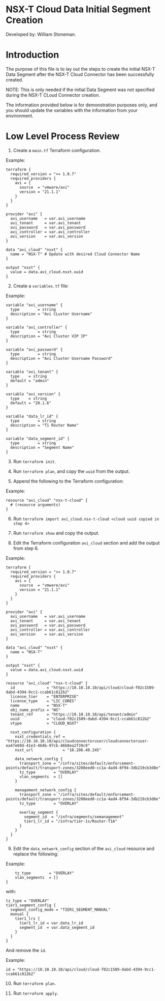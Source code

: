 # NSX-T Cloud Data Initial Segment Creation

Developed by: William Stoneman. 

# Introduction

The purpose of this file is to lay out the steps to create the initial NSX-T Data Segment after the NSX-T Cloud Connector has been successfully created. 

NOTE: This is only needed if the initial Data Segment was not specified during the NSX-T CLoud Connector creation.

The information provided below is for demonstration purposes only, and you should update the variables with the information from your environment.

# Low Level Process Review

1. Create a `main.tf` Terraform configuration.

Example:

```hcl
terraform {
  required_version = ">= 1.0.7"
  required_providers {
    avi = {
      source  = "vmware/avi"
      version = "21.1.1"
    }
  }
}

provider "avi" {
  avi_username   = var.avi_username
  avi_tenant     = var.avi_tenant
  avi_password   = var.avi_password
  avi_controller = var.avi_controller
  avi_version    = var.avi_version
}

data "avi_cloud" "nsxt" {
  name = "NSX-T" # Update with desired Cloud Connector Name
}

output "nsxt" {
  value = data.avi_cloud.nsxt.uuid
}
```

2. Create a `variables.tf` file:

Example:

```hcl
variable "avi_username" {
  type        = string
  description = "Avi CLuster Username"
}

variable "avi_controller" {
  type        = string
  description = "Avi Cluster VIP IP"
}

variable "avi_password" {
  type        = string
  description = "Avi Cluster Username Password"
}

variable "avi_tenant" {
  type    = string
  default = "admin"
}

variable "avi_version" {
  type    = string
  default = "20.1.6"
}

variable "data_lr_id" {
  type        = string
  description = "T1 Router Name"
}

variable "data_segment_id" {
  type        = string
  description = "Segment Name"
}
```

3. Run `terraform init`.

4. Run `terraform plan`, and copy the `uuid` from the output.

5. Append the following to the Terraform configuration:

Example:

```hcl
resource "avi_cloud" "nsx-t-cloud" {
  # (resource arguments)
}
```

6. Run `terraform import avi_cloud.nsx-t-cloud <cloud uuid copied in step 4>`

7. Run `terraform show` and copy the output.

8. Edit the Terraform configuration `avi_cloud` section and add the output from step 6.

Example:

```hcl
terraform {
  required_version = ">= 1.0.7"
  required_providers {
    avi = {
      source  = "vmware/avi"
      version = "21.1.1"
    }
  }
}

provider "avi" {
  avi_username   = var.avi_username
  avi_tenant     = var.avi_tenant
  avi_password   = var.avi_password
  avi_controller = var.avi_controller
  avi_version    = var.avi_version
}

data "avi_cloud" "nsxt" {
  name = "NSX-T"
}

output "nsxt" {
  value = data.avi_cloud.nsxt.uuid
}

resource "avi_cloud" "nsx-t-cloud" {
  id              = "https://10.10.10.10/api/cloud/cloud-f02c1589-dabd-4394-9cc1-ccab61c812b2"
  license_tier    = "ENTERPRISE"
  license_type    = "LIC_CORES"
  name            = "NSX-T"
  obj_name_prefix = "WS"
  tenant_ref      = "https://10.10.10.10/api/tenant/admin"
  uuid            = "cloud-f02c1589-dabd-4394-9cc1-ccab61c812b2"
  vtype           = "CLOUD_NSXT"

  nsxt_configuration {
    nsxt_credentials_ref = "https://10.10.10.10/api/cloudconnectoruser/cloudconnectoruser-ea47e69d-41e3-464b-97cb-46b8ea2f39c9"
    nsxt_url             = "10.206.40.245"

    data_network_config {
      transport_zone = "/infra/sites/default/enforcement-points/default/transport-zones/3208eed0-cc1a-4ad4-8f94-3db219cb3d8e"
      tz_type        = "OVERLAY"
      vlan_segments  = []
    }

    management_network_config {
      transport_zone = "/infra/sites/default/enforcement-points/default/transport-zones/3208eed0-cc1a-4ad4-8f94-3db219cb3d8e"
      tz_type        = "OVERLAY"

      overlay_segment {
        segment_id  = "/infra/segments/semanagement"
        tier1_lr_id = "/infra/tier-1s/Router-T1A"
      }
    }
  }
}
```

9. Edit the `data_network_config` section of the `avi_cloud` resource and replace the following:

Example: 

```hcl
	tz_type        = "OVERLAY"
	vlan_segments  = []
}
```

with:

```hcl
tz_type = "OVERLAY"
tier1_segment_config {
  segment_config_mode = "TIER1_SEGMENT_MANUAL"
  manual {
    tier1_lrs {
      tier1_lr_id = var.data_lr_id
      segment_id  = var.data_segment_id
    }
  }
}
```

And remove the `id`.

Example:

```hcl
id = "https://10.10.10.10/api/cloud/cloud-f02c1589-dabd-4394-9cc1-ccab61c812b2"
```

10. Run `terraform plan`.

11. Run `terraform apply`.
